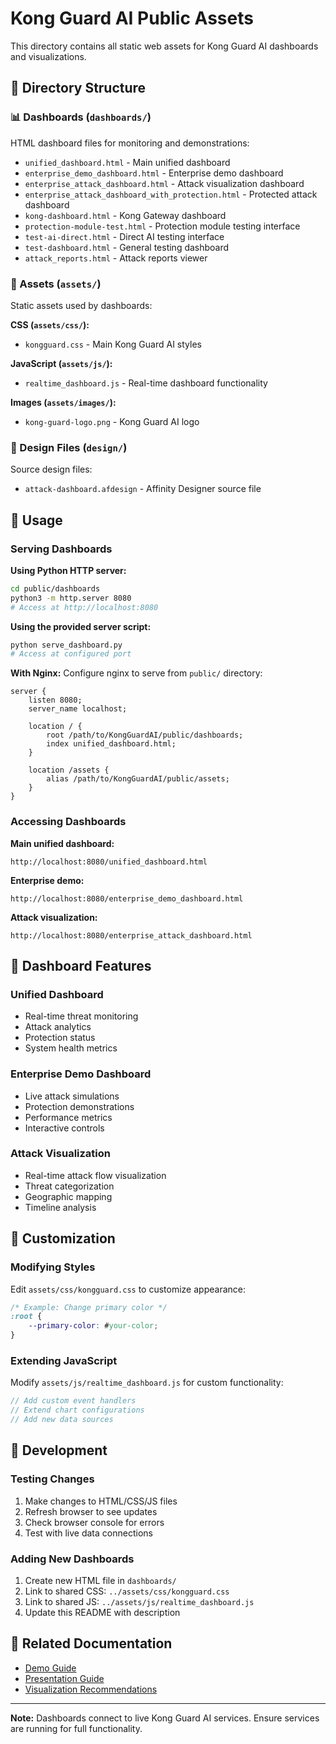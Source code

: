 # Kong Guard AI Public Assets

This directory contains all static web assets for Kong Guard AI dashboards and visualizations.

## 📁 Directory Structure

### 📊 Dashboards (`dashboards/`)
HTML dashboard files for monitoring and demonstrations:
- `unified_dashboard.html` - Main unified dashboard
- `enterprise_demo_dashboard.html` - Enterprise demo dashboard
- `enterprise_attack_dashboard.html` - Attack visualization dashboard
- `enterprise_attack_dashboard_with_protection.html` - Protected attack dashboard
- `kong-dashboard.html` - Kong Gateway dashboard
- `protection-module-test.html` - Protection module testing interface
- `test-ai-direct.html` - Direct AI testing interface
- `test-dashboard.html` - General testing dashboard
- `attack_reports.html` - Attack reports viewer

### 🎨 Assets (`assets/`)
Static assets used by dashboards:

**CSS (`assets/css/`):**
- `kongguard.css` - Main Kong Guard AI styles

**JavaScript (`assets/js/`):**
- `realtime_dashboard.js` - Real-time dashboard functionality

**Images (`assets/images/`):**
- `kong-guard-logo.png` - Kong Guard AI logo

### 🎨 Design Files (`design/`)
Source design files:
- `attack-dashboard.afdesign` - Affinity Designer source file

## 🚀 Usage

### Serving Dashboards

**Using Python HTTP server:**
```bash
cd public/dashboards
python3 -m http.server 8080
# Access at http://localhost:8080
```

**Using the provided server script:**
```bash
python serve_dashboard.py
# Access at configured port
```

**With Nginx:**
Configure nginx to serve from `public/` directory:
```nginx
server {
    listen 8080;
    server_name localhost;
    
    location / {
        root /path/to/KongGuardAI/public/dashboards;
        index unified_dashboard.html;
    }
    
    location /assets {
        alias /path/to/KongGuardAI/public/assets;
    }
}
```

### Accessing Dashboards

**Main unified dashboard:**
```
http://localhost:8080/unified_dashboard.html
```

**Enterprise demo:**
```
http://localhost:8080/enterprise_demo_dashboard.html
```

**Attack visualization:**
```
http://localhost:8080/enterprise_attack_dashboard.html
```

## 🔧 Dashboard Features

### Unified Dashboard
- Real-time threat monitoring
- Attack analytics
- Protection status
- System health metrics

### Enterprise Demo Dashboard
- Live attack simulations
- Protection demonstrations
- Performance metrics
- Interactive controls

### Attack Visualization
- Real-time attack flow visualization
- Threat categorization
- Geographic mapping
- Timeline analysis

## 🎨 Customization

### Modifying Styles
Edit `assets/css/kongguard.css` to customize appearance:
```css
/* Example: Change primary color */
:root {
    --primary-color: #your-color;
}
```

### Extending JavaScript
Modify `assets/js/realtime_dashboard.js` for custom functionality:
```javascript
// Add custom event handlers
// Extend chart configurations
// Add new data sources
```

## 📝 Development

### Testing Changes
1. Make changes to HTML/CSS/JS files
2. Refresh browser to see updates
3. Check browser console for errors
4. Test with live data connections

### Adding New Dashboards
1. Create new HTML file in `dashboards/`
2. Link to shared CSS: `../assets/css/kongguard.css`
3. Link to shared JS: `../assets/js/realtime_dashboard.js`
4. Update this README with description

## 🔗 Related Documentation

- [Demo Guide](../docs/user/comprehensive-demo-guide.md)
- [Presentation Guide](../docs/demo/presentation-guide.md)
- [Visualization Recommendations](../docs/visualization-recommendation.md)

---

**Note:** Dashboards connect to live Kong Guard AI services. Ensure services are running for full functionality.
